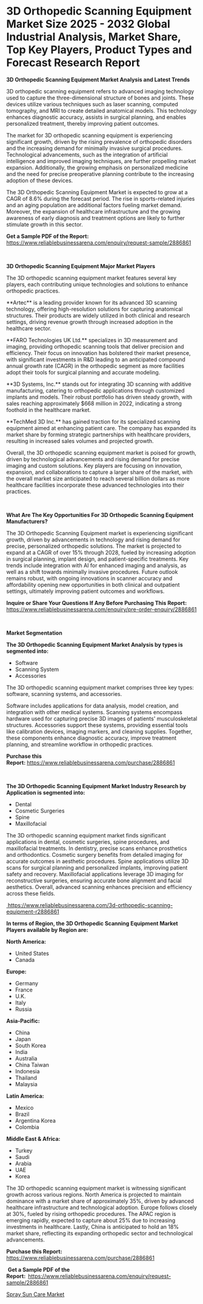 <p><h1>3D Orthopedic Scanning Equipment Market Size 2025 - 2032 Global Industrial Analysis, Market Share, Top Key Players, Product Types and Forecast Research Report</h1></p><p><strong>3D Orthopedic Scanning Equipment Market Analysis and Latest Trends</strong></p>
<p><p>3D orthopedic scanning equipment refers to advanced imaging technology used to capture the three-dimensional structure of bones and joints. These devices utilize various techniques such as laser scanning, computed tomography, and MRI to create detailed anatomical models. This technology enhances diagnostic accuracy, assists in surgical planning, and enables personalized treatment, thereby improving patient outcomes.</p><p>The market for 3D orthopedic scanning equipment is experiencing significant growth, driven by the rising prevalence of orthopedic disorders and the increasing demand for minimally invasive surgical procedures. Technological advancements, such as the integration of artificial intelligence and improved imaging techniques, are further propelling market expansion. Additionally, the growing emphasis on personalized medicine and the need for precise preoperative planning contribute to the increasing adoption of these devices.</p><p>The 3D Orthopedic Scanning Equipment Market is expected to grow at a CAGR of 8.6% during the forecast period. The rise in sports-related injuries and an aging population are additional factors fueling market demand. Moreover, the expansion of healthcare infrastructure and the growing awareness of early diagnosis and treatment options are likely to further stimulate growth in this sector.</p></p>
<p><strong>Get a Sample PDF of the Report:&nbsp;</strong> <a href="https://www.reliablebusinessarena.com/enquiry/request-sample/2886861?utm_campaign=3457&utm_medium=2&utm_source=Github&utm_content=ia&utm_term=13032025&utm_id=3d-orthopedic-scanning-equipment">https://www.reliablebusinessarena.com/enquiry/request-sample/2886861</a></p>
<p>&nbsp;</p>
<p><strong>3D Orthopedic Scanning Equipment Major Market Players</strong></p>
<p><p>The 3D orthopedic scanning equipment market features several key players, each contributing unique technologies and solutions to enhance orthopedic practices. </p><p>**Artec** is a leading provider known for its advanced 3D scanning technology, offering high-resolution solutions for capturing anatomical structures. Their products are widely utilized in both clinical and research settings, driving revenue growth through increased adoption in the healthcare sector. </p><p>**FARO Technologies UK Ltd.** specializes in 3D measurement and imaging, providing orthopedic scanning tools that deliver precision and efficiency. Their focus on innovation has bolstered their market presence, with significant investments in R&D leading to an anticipated compound annual growth rate (CAGR) in the orthopedic segment as more facilities adopt their tools for surgical planning and accurate modeling.</p><p>**3D Systems, Inc.** stands out for integrating 3D scanning with additive manufacturing, catering to orthopedic applications through customized implants and models. Their robust portfolio has driven steady growth, with sales reaching approximately $668 million in 2022, indicating a strong foothold in the healthcare market.</p><p>**TechMed 3D Inc.** has gained traction for its specialized scanning equipment aimed at enhancing patient care. The company has expanded its market share by forming strategic partnerships with healthcare providers, resulting in increased sales volumes and projected growth.</p><p>Overall, the 3D orthopedic scanning equipment market is poised for growth, driven by technological advancements and rising demand for precise imaging and custom solutions. Key players are focusing on innovation, expansion, and collaborations to capture a larger share of the market, with the overall market size anticipated to reach several billion dollars as more healthcare facilities incorporate these advanced technologies into their practices.</p></p>
<p>&nbsp;</p>
<p><strong>What Are The Key Opportunities For 3D Orthopedic Scanning Equipment Manufacturers?</strong></p>
<p><p>The 3D Orthopedic Scanning Equipment market is experiencing significant growth, driven by advancements in technology and rising demand for precise, personalized orthopedic solutions. The market is projected to expand at a CAGR of over 15% through 2028, fueled by increasing adoption in surgical planning, implant design, and patient-specific treatments. Key trends include integration with AI for enhanced imaging and analysis, as well as a shift towards minimally invasive procedures. Future outlook remains robust, with ongoing innovations in scanner accuracy and affordability opening new opportunities in both clinical and outpatient settings, ultimately improving patient outcomes and workflows.</p></p>
<p><strong>Inquire or Share Your Questions If Any Before Purchasing This Report:</strong> <a href="https://www.reliablebusinessarena.com/enquiry/pre-order-enquiry/2886861?utm_campaign=3457&utm_medium=2&utm_source=Github&utm_content=ia&utm_term=13032025&utm_id=3d-orthopedic-scanning-equipment">https://www.reliablebusinessarena.com/enquiry/pre-order-enquiry/2886861</a></p>
<p>&nbsp;</p>
<p><strong>Market Segmentation</strong></p>
<p><strong>The 3D Orthopedic Scanning Equipment Market Analysis by types is segmented into:</strong></p>
<p><ul><li>Software</li><li>Scanning System</li><li>Accessories</li></ul></p>
<p><p>The 3D orthopedic scanning equipment market comprises three key types: software, scanning systems, and accessories. </p><p>Software includes applications for data analysis, model creation, and integration with other medical systems. Scanning systems encompass hardware used for capturing precise 3D images of patients' musculoskeletal structures. Accessories support these systems, providing essential tools like calibration devices, imaging markers, and cleaning supplies. Together, these components enhance diagnostic accuracy, improve treatment planning, and streamline workflow in orthopedic practices.</p></p>
<p><strong>Purchase this Report:&nbsp;</strong><a href="https://www.reliablebusinessarena.com/purchase/2886861?utm_campaign=3457&utm_medium=2&utm_source=Github&utm_content=ia&utm_term=13032025&utm_id=3d-orthopedic-scanning-equipment">https://www.reliablebusinessarena.com/purchase/2886861</a></p>
<p>&nbsp;</p>
<p><strong>The 3D Orthopedic Scanning Equipment Market Industry Research by Application is segmented into:</strong></p>
<p><ul><li>Dental</li><li>Cosmetic Surgeries</li><li>Spine</li><li>Maxillofacial</li></ul></p>
<p><p>The 3D orthopedic scanning equipment market finds significant applications in dental, cosmetic surgeries, spine procedures, and maxillofacial treatments. In dentistry, precise scans enhance prosthetics and orthodontics. Cosmetic surgery benefits from detailed imaging for accurate outcomes in aesthetic procedures. Spine applications utilize 3D scans for surgical planning and personalized implants, improving patient safety and recovery. Maxillofacial applications leverage 3D imaging for reconstructive surgeries, ensuring accurate bone alignment and facial aesthetics. Overall, advanced scanning enhances precision and efficiency across these fields.</p></p>
<p><a href="https://www.reliablebusinessarena.com/3d-orthopedic-scanning-equipment-r2886861?utm_campaign=3457&utm_medium=2&utm_source=Github&utm_content=ia&utm_term=13032025&utm_id=3d-orthopedic-scanning-equipment">&nbsp;https://www.reliablebusinessarena.com/3d-orthopedic-scanning-equipment-r2886861</a></p>
<p><strong>In terms of Region, the 3D Orthopedic Scanning Equipment Market Players available by Region are:</strong></p>
<p>
    <p> <strong> North America: </strong>
        <ul>
            <li>United States</li>
            <li>Canada</li>
        </ul>
        </p> 
    <p> <strong> Europe: </strong>
        <ul>
            <li>Germany</li>
            <li>France</li>
            <li>U.K.</li>
            <li>Italy</li>
            <li>Russia</li>
        </ul>
        </p> 
    <p> <strong> Asia-Pacific: </strong>
        <ul>
            <li>China</li>
            <li>Japan</li>
            <li>South Korea</li>
            <li>India</li>
            <li>Australia</li>
            <li>China Taiwan</li>
            <li>Indonesia</li>
            <li>Thailand</li>
            <li>Malaysia</li>
        </ul>
        </p> 
    <p> <strong> Latin America: </strong>
        <ul>
            <li>Mexico</li>
            <li>Brazil</li>
            <li>Argentina Korea</li>
            <li>Colombia</li>
        </ul>
        </p> 
    <p> <strong> Middle East & Africa: </strong>
        <ul>
            <li>Turkey</li>
            <li>Saudi</li>
            <li>Arabia</li>
            <li>UAE</li>
            <li>Korea</li>
        </ul>
    </p>
    </p>
<p><p>The 3D orthopedic scanning equipment market is witnessing significant growth across various regions. North America is projected to maintain dominance with a market share of approximately 35%, driven by advanced healthcare infrastructure and technological adoption. Europe follows closely at 30%, fueled by rising orthopedic procedures. The APAC region is emerging rapidly, expected to capture about 25% due to increasing investments in healthcare. Lastly, China is anticipated to hold an 18% market share, reflecting its expanding orthopedic sector and technological advancements.</p></p>
<p><strong>Purchase this Report: </strong><a href="https://www.reliablebusinessarena.com/purchase/2886861?utm_campaign=3457&utm_medium=2&utm_source=Github&utm_content=ia&utm_term=13032025&utm_id=3d-orthopedic-scanning-equipment">https://www.reliablebusinessarena.com/purchase/2886861</a></p>
<p>&nbsp;<strong>Get a Sample PDF of the Report:&nbsp;&nbsp;</strong><a href="https://www.reliablebusinessarena.com/enquiry/request-sample/2886861?utm_campaign=3457&utm_medium=2&utm_source=Github&utm_content=ia&utm_term=13032025&utm_id=3d-orthopedic-scanning-equipment">https://www.reliablebusinessarena.com/enquiry/request-sample/2886861</a></p>
<p><strong></strong></p>
<p><p><a href="https://github.com/shamyzinniwl/Market-Research-Report-List-1/blob/main/spray-sun-care-market.md?utm_campaign=3457&utm_medium=2&utm_source=Github&utm_content=ia&utm_term=13032025&utm_id=3d-orthopedic-scanning-equipment">Spray Sun Care Market</a></p></p>